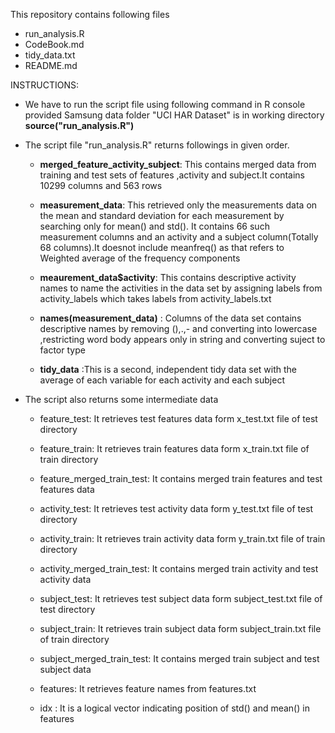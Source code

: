 This repository contains following files
  * run_analysis.R
  * CodeBook.md
  * tidy_data.txt
  * README.md

INSTRUCTIONS:

* We have to run the script file using following command in R console provided Samsung data  folder "UCI HAR Dataset" is in working directory
   **source("run_analysis.R")**
* The script file "run_analysis.R" returns followings in given order.

    * **merged_feature_activity_subject**: This contains merged data from training and test sets of features ,activity and subject.It contains 10299 columns and 563 rows
    * **measurement_data**: This retrieved only the measurements data on the mean and standard deviation for each measurement by searching only for mean() and std(). It contains 66 such measurement columns and an activity and a subject column(Totally 68 columns).It doesnot include meanfreq() as that refers to Weighted average of the frequency components 
      
    * **meaurement_data$activity**: This contains descriptive activity names to name the activities in the data set by assigning labels from activity_labels which takes labels from activity_labels.txt 
    * **names(measurement_data)** :   Columns of the data set contains descriptive names by removing (),.,- and converting into lowercase ,restricting word body appears only in  string and converting suject to factor type 
    * **tidy_data** :This is a second, independent tidy data set with the average of each variable for each activity and each subject   
  
* The script also returns some intermediate data
  * feature_test: It retrieves test features data form x_test.txt file of test directory
  * feature_train: It retrieves train features data form x_train.txt file of train directory
  * feature_merged_train_test: It contains merged train features and test features data 
  
  * activity_test: It retrieves test activity data form y_test.txt file of test directory
  
  * activity_train: It retrieves train activity data form y_train.txt file of train directory
  * activity_merged_train_test: It contains merged train activity and test activity data
  * subject_test: It retrieves test subject data form subject_test.txt file of test directory
  * subject_train: It retrieves train subject data form subject_train.txt file of train directory
  * subject_merged_train_test: It contains merged train subject and test subject data
  * features: It retrieves feature names from features.txt
  * idx : It is a logical vector indicating position of std() and mean() in features
  

  
    
    